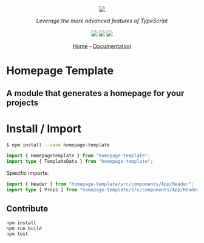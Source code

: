 <p align="center">
    <img src="https://user-images.githubusercontent.com/6702424/80216211-00ef5280-863e-11ea-81de-59f3a3d4b8e4.png">  
</p>
<p align="center">
    <i>Leverage the more advanced features of TypeScript</i>
    <br>
    <br>
    <img src="https://github.com/thieryw/homepage-template/workflows/ci/badge.svg?branch=main">
    <img src="https://img.shields.io/npm/dw/homepage-template">
    <img src="https://img.shields.io/npm/l/homepage-template">
</p>
<p align="center">
  <a href="https://github.com/thieryw/homepage-template">Home</a>
  -
  <a href="https://github.com/thieryw/homepage-template">Documentation</a>
</p>

# Homepage Template

## A module that generates a homepage for your projects

# Install / Import

```bash
$ npm install --save homepage-template
```

```typescript
import { HomepageTemplate } from "homepage-template";
import type { TemplateData } from "homepage-template";
```

Specific imports:

```typescript
import { Header } from "homepage-template/src/components/App/Header";
import type { Props } from "homepage-template/src/components/App/Header";
```


## Contribute

```bash
npm install
npm run build
npm test
```
